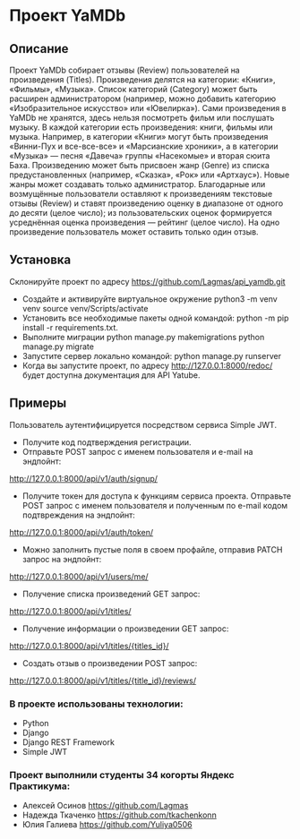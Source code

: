 # Проект YaMDb
## Описание
Проект YaMDb собирает отзывы (Review) пользователей на произведения (Titles). Произведения делятся на категории: «Книги», «Фильмы», «Музыка». Список категорий (Category) может быть расширен администратором (например, можно добавить категорию «Изобразительное искусство» или «Ювелирка»).
Сами произведения в YaMDb не хранятся, здесь нельзя посмотреть фильм или послушать музыку.
В каждой категории есть произведения: книги, фильмы или музыка. Например, в категории «Книги» могут быть произведения «Винни-Пух и все-все-все» и «Марсианские хроники», а в категории «Музыка» — песня «Давеча» группы «Насекомые» и вторая сюита Баха.
Произведению может быть присвоен жанр (Genre) из списка предустановленных (например, «Сказка», «Рок» или «Артхаус»). Новые жанры может создавать только администратор.
Благодарные или возмущённые пользователи оставляют к произведениям текстовые отзывы (Review) и ставят произведению оценку в диапазоне от одного до десяти (целое число); из пользовательских оценок формируется усреднённая оценка произведения — рейтинг (целое число). На одно произведение пользователь может оставить только один отзыв.
## Установка
Склонируйте проект по адресу https://github.com/Lagmas/api_yamdb.git

* Создайте и активируйте виртуальное окружение python3 -m venv venv source venv/Scripts/activate 
* Установить все необходимые пакеты одной командой: python -m pip install -r requirements.txt. 
* Выполните миграции python manage.py makemigrations python manage.py migrate 
* Запустите сервер локально командой: python manage.py runserver 
* Когда вы запустите проект, по адресу http://127.0.0.1:8000/redoc/ будет доступна документация для API Yatube.
## Примеры
Пользователь аутентифицируется посредством сервиса Simple JWT.
* Получите код подтверждения регистрации.
* Отправьте POST запрос с именем пользователя и e-mail на эндпойнт:

http://127.0.0.1:8000/api/v1/auth/signup/

* Получите токен для доступа к функциям сервиса проекта. 
Отправьте POST запрос с именем пользователя и полученным по e-mail кодом подтвреждения на эндпойнт:

http://127.0.0.1:8000/api/v1/auth/token/

* Можно заполнить пустые поля в своем профайле, отправив PATCH запрос на эндпойнт:

http://127.0.0.1:8000/api/v1/users/me/

* Получение списка произведений GET запрос:

http://127.0.0.1:8000/api/v1/titles/

* Получение информации о произведении GET запрос:

http://127.0.0.1:8000/api/v1/titles/{titles_id}/

* Создать отзыв о произведении POST запрос:

http://127.0.0.1:8000/api/v1/titles/{title_id}/reviews/

### В проекте использованы технологии:
- Python
- Django
- Django REST Framework
- Simple JWT

### Проект выполнили студенты 34 когорты Яндекс Практикума:
- Алексей Осинов   https://github.com/Lagmas
- Надежда Ткаченко https://github.com/tkachenkonn
- Юлия Галиева     https://github.com/Yuliya0506
